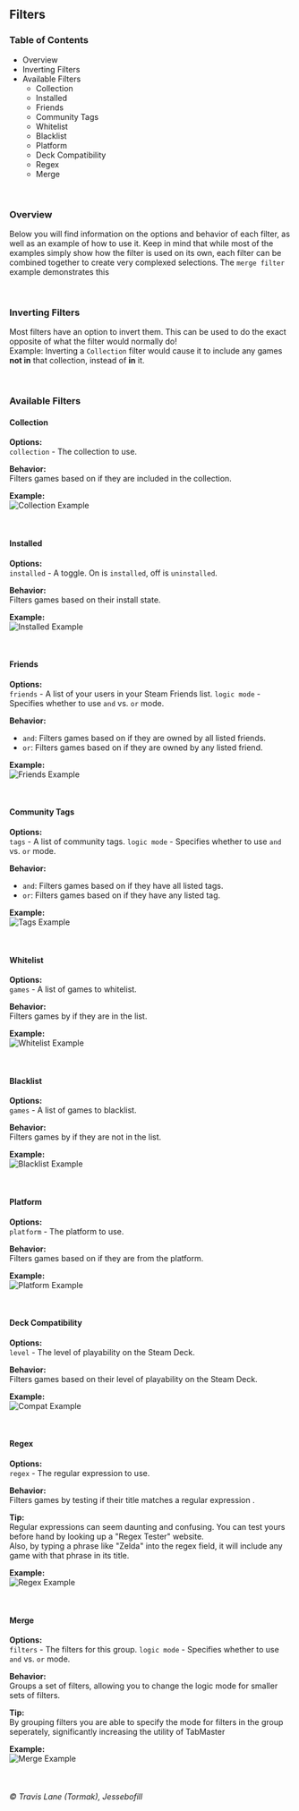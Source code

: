 ## Filters

### Table of Contents
 - Overview
 - Inverting Filters
 - Available Filters
   - Collection
   - Installed
   - Friends
   - Community Tags
   - Whitelist
   - Blacklist
   - Platform
   - Deck Compatibility
   - Regex
   - Merge

<br/>


### Overview
Below you will find information on the options and behavior of each filter, as well as an example of how to use it. Keep in mind that while most of the examples simply show how the filter is used on its own, each filter can be combined together to create very complexed selections. The `merge filter` example demonstrates this

<br/>

### Inverting Filters
Most filters have an option to invert them. This can be used to do the exact opposite of what the filter would normally do!<br/>
Example: Inverting a `Collection` filter would cause it to include any games **not in** that collection, instead of **in** it.

<br/>


### Available Filters

#### Collection
**Options:**<br/>
`collection` - The collection to use.

**Behavior:**<br/>
Filters games based on if they are included in the collection.

**Example:**<br/>
<img title="Collection Example" src="https://raw.githubusercontent.com/tormak9970/TabMaster/master/assets/docs_collection-example.png" />

<br/>

#### Installed
**Options:**<br/>
`installed` - A toggle. On is `installed`, off is `uninstalled`.

**Behavior:**<br/>
Filters games based on their install state.

**Example:**<br/>
<img title="Installed Example" src="https://raw.githubusercontent.com/tormak9970/TabMaster/master/assets/docs_installed-example.png" />

<br/>

#### Friends
**Options:**<br/>
`friends` - A list of your users in your Steam Friends list.
`logic mode` - Specifies whether to use `and` vs. `or` mode.

**Behavior:**<br/>
- `and`: Filters games based on if they are owned by all listed friends.
- `or`: Filters games based on if they are owned by any listed friend.

**Example:**<br/>
<img title="Friends Example" src="https://raw.githubusercontent.com/tormak9970/TabMaster/master/assets/docs_friends-example.png" />

<br/>

#### Community Tags
**Options:**<br/>
`tags` - A list of community tags.
`logic mode` - Specifies whether to use `and` vs. `or` mode.

**Behavior:**<br/>
- `and`: Filters games based on if they have all listed tags.
- `or`: Filters games based on if they have any listed tag.

**Example:**<br/>
<img title="Tags Example" src="https://raw.githubusercontent.com/tormak9970/TabMaster/master/assets/docs_tags-example.png" />

<br/>

#### Whitelist
**Options:**<br/>
`games` - A list of games to whitelist.

**Behavior:**<br/>
Filters games by if they are in the list.

**Example:**<br/>
<img title="Whitelist Example" src="https://raw.githubusercontent.com/tormak9970/TabMaster/master/assets/docs_whitelist-example.png" />

<br/>

#### Blacklist
**Options:**<br/>
`games` - A list of games to blacklist.

**Behavior:**<br/>
Filters games by if they are not in the list.

**Example:**<br/>
<img title="Blacklist Example" src="https://raw.githubusercontent.com/tormak9970/TabMaster/master/assets/docs_blacklist-example.png" />

<br/>

#### Platform
**Options:**<br/>
`platform` - The platform to use.

**Behavior:**<br/>
Filters games based on if they are from the platform.

**Example:**<br/>
<img title="Platform Example" src="https://raw.githubusercontent.com/tormak9970/TabMaster/master/assets/docs_platform-example.png" />

<br/>

#### Deck Compatibility
**Options:**<br/>
`level` - The level of playability on the Steam Deck.

**Behavior:**<br/>
Filters games based on their level of playability on the Steam Deck.

**Example:**<br/>
<img title="Compat Example" src="https://raw.githubusercontent.com/tormak9970/TabMaster/master/assets/docs_compat-example.png" />

<br/>

#### Regex
**Options:**<br/>
`regex` - The regular expression to use.

**Behavior:**<br/>
Filters games by testing if their title matches a regular expression .

**Tip:**<br/>
Regular expressions can seem daunting and confusing. You can test yours before hand by looking up a "Regex Tester" website.<br/>
Also, by typing a phrase like "Zelda" into the regex field, it will include any game with that phrase in its title.

**Example:**<br/>
<img title="Regex Example" src="https://raw.githubusercontent.com/tormak9970/TabMaster/master/assets/docs_regex-example.png" />

<br/>

#### Merge
**Options:**<br/>
`filters` - The filters for this group.
`logic mode` - Specifies whether to use `and` vs. `or` mode.

**Behavior:**<br/>
Groups a set of filters, allowing you to change the logic mode for smaller sets of filters.

**Tip:**<br/>
By grouping filters you are able to specify the mode for filters in the group seperately, significantly increasing the utility of TabMaster

**Example:**<br/>
<img title="Merge Example" src="https://raw.githubusercontent.com/tormak9970/TabMaster/master/assets/docs_merge-example.png" />

<br/>


###### © Travis Lane (Tormak), Jessebofill
